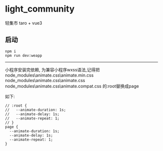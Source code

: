 # light_community
轻集市
taro + vue3

## 启动
```
npm i
npm run dev:weapp
```

****
小程序安装完依赖, 为兼容小程序wxss语法,记得把
node_modules\animate.css\animate.min.css
node_modules\animate.css\animate.css
node_modules\animate.css\animate.compat.css
的:root替换成page

如下:
```
// :root {
//   --animate-duration: 1s;
//   --animate-delay: 1s;
//   --animate-repeat: 1;
// } 
page {
  --animate-duration: 1s;
  --animate-delay: 1s;
  --animate-repeat: 1;
}
```